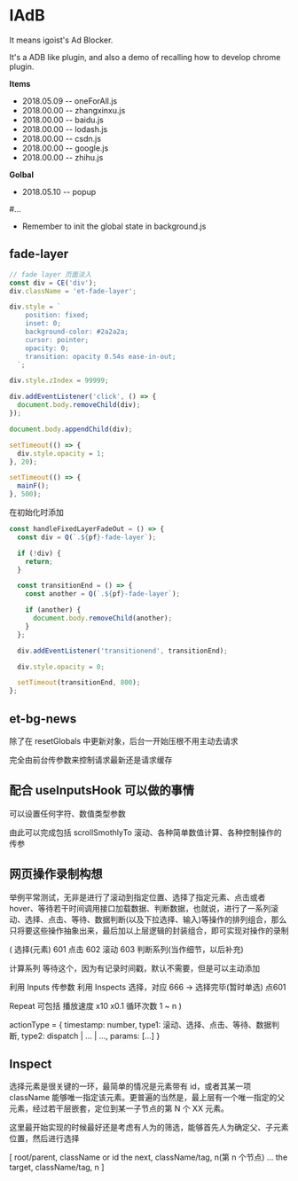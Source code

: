 # IAdB

It means igoist's Ad Blocker.

It's a ADB like plugin, and also a demo of recalling how to develop chrome plugin.

**Items**

- 2018.05.09 -- oneForAll.js
- 2018.00.00 -- zhangxinxu.js
- 2018.00.00 -- baidu.js
- 2018.00.00 -- lodash.js
- 2018.00.00 -- csdn.js
- 2018.00.00 -- google.js
- 2018.00.00 -- zhihu.js

**Golbal**

- 2018.05.10 -- popup

#...

- Remember to init the global state in background.js

## fade-layer

```js
// fade layer 页面淡入
const div = CE('div');
div.className = 'et-fade-layer';

div.style = `
    position: fixed;
    inset: 0;
    background-color: #2a2a2a;
    cursor: pointer;
    opacity: 0;
    transition: opacity 0.54s ease-in-out;
  `;

div.style.zIndex = 99999;

div.addEventListener('click', () => {
  document.body.removeChild(div);
});

document.body.appendChild(div);

setTimeout(() => {
  div.style.opacity = 1;
}, 20);

setTimeout(() => {
  mainF();
}, 500);
```

在初始化时添加

```js
const handleFixedLayerFadeOut = () => {
  const div = Q(`.${pf}-fade-layer`);

  if (!div) {
    return;
  }

  const transitionEnd = () => {
    const another = Q(`.${pf}-fade-layer`);

    if (another) {
      document.body.removeChild(another);
    }
  };

  div.addEventListener('transitionend', transitionEnd);

  div.style.opacity = 0;

  setTimeout(transitionEnd, 800);
};
```

## et-bg-news

除了在 resetGlobals 中更新对象，后台一开始压根不用主动去请求

完全由前台传参数来控制请求最新还是请求缓存


## 配合 useInputsHook 可以做的事情

可以设置任何字符、数值类型参数

由此可以完成包括 scrollSmothlyTo 滚动、各种简单数值计算、各种控制操作的传参


## 网页操作录制构想

举例平常测试，无非是进行了滚动到指定位置、选择了指定元素、点击或者 hover、等待若干时间调用接口加载数据、判断数据，也就说，进行了一系列滚动、选择、点击、等待、数据判断(以及下拉选择、输入)等操作的排列组合，那么只将要这些操作抽象出来，最后加以上层逻辑的封装组合，即可实现对操作的录制

(
  选择(元素) 601
  点击 602
  滚动 603
  判断系列(当作细节，以后补充)

  计算系列
  等待这个，因为有记录时间戳，默认不需要，但是可以主动添加

  利用 Inputs 传参数
  利用 Inspects 选择，对应 666 -> 选择完毕(暂时单选) 点601

  Repeat 可包括
  播放速度 x10 x0.1
  循环次数 1 ~ n
)

actionType = {
  timestamp: number,
  type1: 滚动、选择、点击、等待、数据判断,
  type2: dispatch | ... | ...,
  params: [...]
}

## Inspect

选择元素是很关键的一环，最简单的情况是元素带有 id，或者其某一项 className 能够唯一指定该元素。更普遍的当然是，最上层有一个唯一指定的父元素，经过若干层嵌套，定位到某一子节点的第 N 个 XX 元素。

这里最开始实现的时候最好还是考虑有人为的筛选，能够首先人为确定父、子元素位置，然后进行选择

[
  root/parent, className or id
  the next, className/tag, n(第 n 个节点)
  ...
  the target, className/tag, n
]
